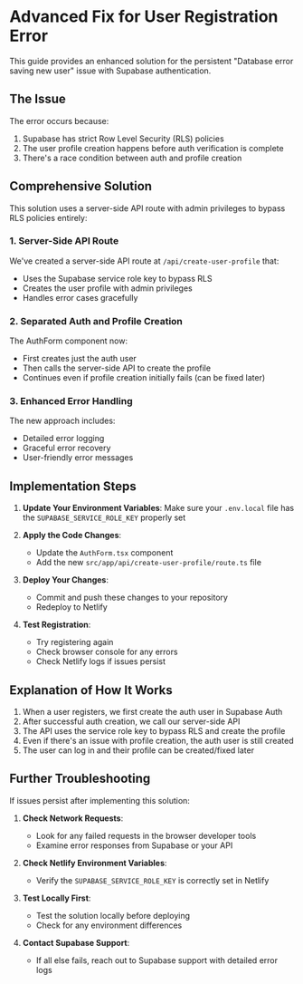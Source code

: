 # Advanced Fix for User Registration Error

This guide provides an enhanced solution for the persistent "Database error saving new user" issue with Supabase authentication.

## The Issue

The error occurs because:

1. Supabase has strict Row Level Security (RLS) policies
2. The user profile creation happens before auth verification is complete
3. There's a race condition between auth and profile creation

## Comprehensive Solution

This solution uses a server-side API route with admin privileges to bypass RLS policies entirely:

### 1. Server-Side API Route

We've created a server-side API route at `/api/create-user-profile` that:
- Uses the Supabase service role key to bypass RLS
- Creates the user profile with admin privileges
- Handles error cases gracefully

### 2. Separated Auth and Profile Creation

The AuthForm component now:
- First creates just the auth user
- Then calls the server-side API to create the profile
- Continues even if profile creation initially fails (can be fixed later)

### 3. Enhanced Error Handling

The new approach includes:
- Detailed error logging
- Graceful error recovery
- User-friendly error messages

## Implementation Steps

1. **Update Your Environment Variables**:
   Make sure your `.env.local` file has the `SUPABASE_SERVICE_ROLE_KEY` properly set

2. **Apply the Code Changes**:
   - Update the `AuthForm.tsx` component
   - Add the new `src/app/api/create-user-profile/route.ts` file

3. **Deploy Your Changes**:
   - Commit and push these changes to your repository
   - Redeploy to Netlify

4. **Test Registration**:
   - Try registering again
   - Check browser console for any errors
   - Check Netlify logs if issues persist

## Explanation of How It Works

1. When a user registers, we first create the auth user in Supabase Auth
2. After successful auth creation, we call our server-side API
3. The API uses the service role key to bypass RLS and create the profile
4. Even if there's an issue with profile creation, the auth user is still created
5. The user can log in and their profile can be created/fixed later

## Further Troubleshooting

If issues persist after implementing this solution:

1. **Check Network Requests**:
   - Look for any failed requests in the browser developer tools
   - Examine error responses from Supabase or your API

2. **Check Netlify Environment Variables**:
   - Verify the `SUPABASE_SERVICE_ROLE_KEY` is correctly set in Netlify

3. **Test Locally First**:
   - Test the solution locally before deploying
   - Check for any environment differences

4. **Contact Supabase Support**:
   - If all else fails, reach out to Supabase support with detailed error logs 